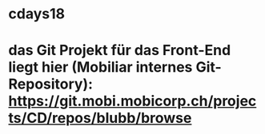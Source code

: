# cdays18

# das Git Projekt für das Front-End liegt hier (Mobiliar internes Git-Repository): https://git.mobi.mobicorp.ch/projects/CD/repos/blubb/browse
